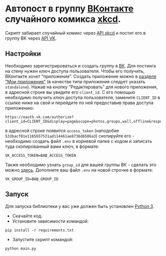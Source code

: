 # Автопост в группу [ВКонтакте](https://vk.com/) случайного комикса [xkcd](https://xkcd.com/).

Скрипт забирает случайный комикс через [API xkcd](https://xkcd.com/1/info.0.json) и постит его в группу ВК через 
[API VK](https://vk.com/dev).

## Настройки

Необходимо зарегистрироваться и создать группу в [ВК](https://vk.com/groups?tab=admin). Для постинга на стену нужен 
ключ доступа пользователя. Чтобы его получить, ВКонтакте хочет “приложение”. Создать приложение можно в 
[разделе "Мои приложения"](https://vk.com/apps?act=manage) (в качестве типа приложения следует указать `standalone`). 
Нажав на кнопку “Редактировать” для нового приложения, в адресной строке вы увидите его `client_id`. С его помощью 
необходимо получить ключ доступа пользователя, замените `CLIENT_ID` в ссылке ниже на свой и перейдите по ней предоставив
права доступа приложению:
```
https://oauth.vk.com/authorize?client_id=CLIENT_ID&display=page&scope=photos,groups,wall,offline&response_type=token
```
в адресной строке появится `access_token` (наподобие `533bacf01e1165b57531ad114461ae8736d6506a3`) скопируйте его - 
необходимо создать файл `.env` в корневой папке с кодом и записать туда скопированный вами ключ, в формате:
```
VK_ACCESS_TOKEN=ВАШ_ACCESS_TOKEN
```
Также необходимо узнать `group_id` для вашей группы ВК - сделать это можно [здесь](https://regvk.com/id/). Дополните
ваш файл `.env` на новой строчке в формате:
```
VK_GROUP_ID=ВАШ_GROUP_ID
```

## Запуск

Для запуска библиотеки у вас уже должен быть установлен 
[Python 3](https://www.python.org/downloads/release/python-379/).

- Скачайте код.
- Установите зависимости командой:
```
pip install -r requirements.txt
```
- Запустите скрипт командой:
```
python main.py
```
